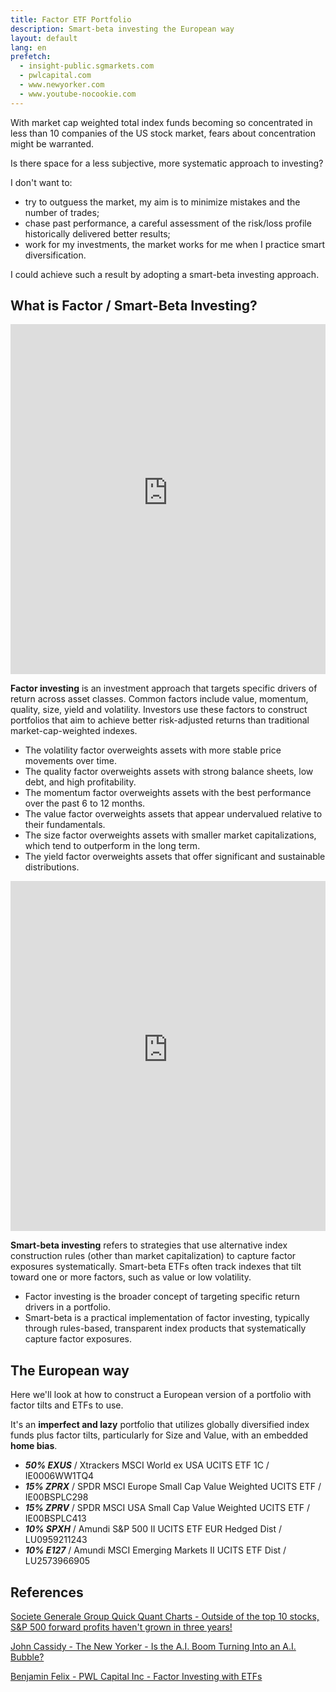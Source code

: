```yaml
---
title: Factor ETF Portfolio
description: Smart-beta investing the European way
layout: default
lang: en
prefetch:
  - insight-public.sgmarkets.com
  - pwlcapital.com
  - www.newyorker.com
  - www.youtube-nocookie.com
---
```


With market cap weighted total index funds becoming so concentrated in less than 10 companies of the US stock market, fears about concentration might be warranted.

Is there space for a less subjective, more systematic approach to investing?

I don't want to:

- try to outguess the market, my aim is to minimize mistakes and the number of trades;
- chase past performance, a careful assessment of the risk/loss profile historically delivered better results;
- work for my investments, the market works for me when I practice smart diversification.

I could achieve such a result by adopting a smart-beta investing approach.

## What is Factor / Smart-Beta Investing?

<iframe src="https://www.youtube-nocookie.com/embed/ViTnIebSzj4" width="100%" height="560" title="Should You Be Factor Investing?" allow="accelerometer; autoplay; clipboard-write; encrypted-media; gyroscope; picture-in-picture; web-share" referrerpolicy="strict-origin-when-cross-origin" crossorigin="anonymous" frameborder="0" allowfullscreen></iframe>

**Factor investing** is an investment approach that targets specific drivers of return across asset classes. Common factors include value, momentum, quality, size, yield and volatility. Investors use these factors to construct portfolios that aim to achieve better risk-adjusted returns than traditional market-cap-weighted indexes.

- The volatility factor overweights assets with more stable price movements over time.
- The quality factor overweights assets with strong balance sheets, low debt, and high profitability.
- The momentum factor overweights assets with the best performance over the past 6 to 12 months.
- The value factor overweights assets that appear undervalued relative to their fundamentals.
- The size factor overweights assets with smaller market capitalizations, which tend to outperform in the long term.
- The yield factor overweights assets that offer significant and sustainable distributions.

<iframe src="https://www.youtube-nocookie.com/embed/jKWbW7Wgm0w" width="100%" height="560" title="Five Factor Investing with ETFs" allow="accelerometer; autoplay; clipboard-write; encrypted-media; gyroscope; picture-in-picture; web-share" referrerpolicy="strict-origin-when-cross-origin" crossorigin="anonymous" frameborder="0" allowfullscreen></iframe>

**Smart-beta investing** refers to strategies that use alternative index construction rules (other than market capitalization) to capture factor exposures systematically. Smart-beta ETFs often track indexes that tilt toward one or more factors, such as value or low volatility.

- Factor investing is the broader concept of targeting specific return drivers in a portfolio.
- Smart-beta is a practical implementation of factor investing, typically through rules-based, transparent index products that systematically capture factor exposures.

## The European way

Here we'll look at how to construct a European version of a portfolio with factor tilts and ETFs to use.

It's an **imperfect and lazy** portfolio that utilizes globally diversified index funds plus factor tilts, particularly for Size and Value, with an embedded **home bias**.

- **_50% EXUS_** / Xtrackers MSCI World ex USA UCITS ETF 1C / IE0006WW1TQ4
- **_15% ZPRX_** / SPDR MSCI Europe Small Cap Value Weighted UCITS ETF / IE00BSPLC298
- **_15% ZPRV_** / SPDR MSCI USA Small Cap Value Weighted UCITS ETF / IE00BSPLC413
- **_10% SPXH_** / Amundi S&P 500 II UCITS ETF EUR Hedged Dist / LU0959211243
- **_10% E127_** / Amundi MSCI Emerging Markets II UCITS ETF Dist / LU2573966905

## References

[Societe Generale Group Quick Quant Charts - Outside of the top 10 stocks, S&P 500 forward profits haven't grown in three years!](https://insight-public.sgmarkets.com/quant-motion-pictures/outside-of-the-top-10-stocks-sp500-forward-profits-haven-t-grown-in-three-years)

[John Cassidy - The New Yorker - Is the A.I. Boom Turning Into an A.I. Bubble?](https://www.newyorker.com/news/the-financial-page/is-the-ai-boom-turning-into-an-ai-bubble)

[Benjamin Felix - PWL Capital Inc - Factor Investing with ETFs](https://pwlcapital.com/wp-content/uploads/2024/08/PWL-WP-Felix-Factor-Investing-with-ETFs_08-2019-Final.pdf)
